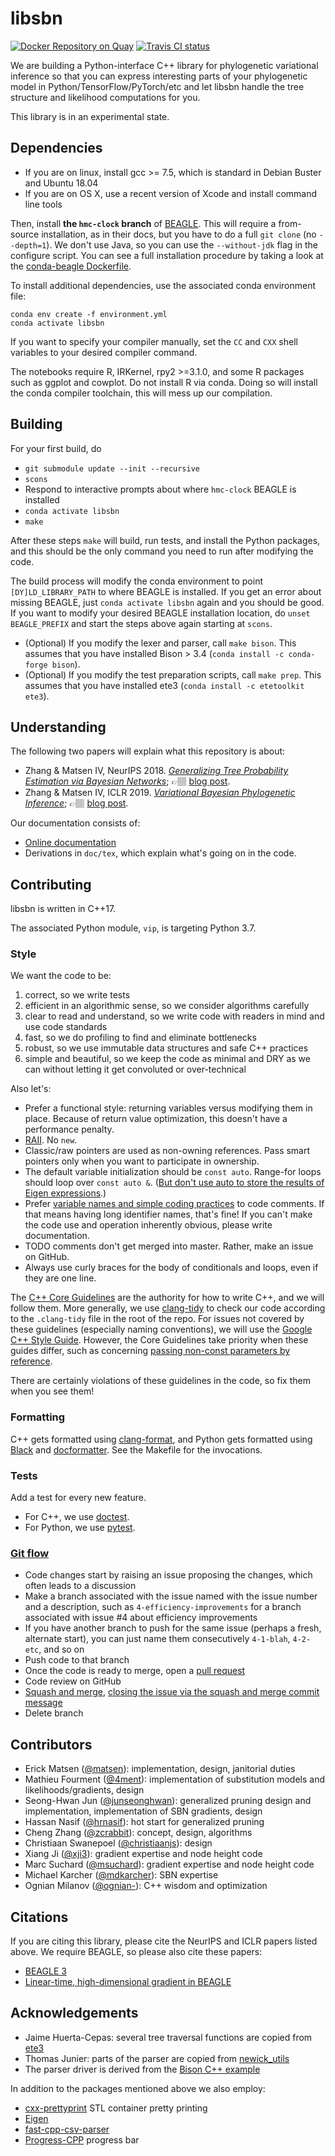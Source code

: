 # libsbn

[![Docker Repository on Quay](https://quay.io/repository/matsengrp/libsbn/status "Docker Repository on Quay")](https://quay.io/repository/matsengrp/libsbn)
[![Travis CI status](https://travis-ci.org/phylovi/libsbn.svg?branch=main)](https://travis-ci.org/phylovi/libsbn)

We are building a Python-interface C++ library for phylogenetic variational inference so that you can express interesting parts of your phylogenetic model in Python/TensorFlow/PyTorch/etc and let libsbn handle the tree structure and likelihood computations for you.

This library is in an experimental state.


## Dependencies

* If you are on linux, install gcc >= 7.5, which is standard in Debian Buster and Ubuntu 18.04
* If you are on OS X, use a recent version of Xcode and install command line tools

Then, install **the `hmc-clock` branch** of [BEAGLE](https://github.com/beagle-dev/beagle-lib).
This will require a from-source installation, as in their docs, but you have to do a full `git clone` (no `--depth=1`).
We don't use Java, so you can use the `--without-jdk` flag in the configure script.
You can see a full installation procedure by taking a look at the [conda-beagle Dockerfile](https://github.com/matsengrp/conda-beagle/blob/master/Dockerfile).

To install additional dependencies, use the associated conda environment file:

    conda env create -f environment.yml
    conda activate libsbn

If you want to specify your compiler manually, set the `CC` and `CXX` shell variables to your desired compiler command.

The notebooks require R, IRKernel, rpy2 >=3.1.0, and some R packages such as ggplot and cowplot.
Do not install R via conda.
Doing so will install the conda compiler toolchain, this will mess up our compilation.


## Building

For your first build, do

* `git submodule update --init --recursive`
* `scons`
* Respond to interactive prompts about where `hmc-clock` BEAGLE is installed
* `conda activate libsbn`
* `make`

After these steps `make` will build, run tests, and install the Python packages, and this should be the only command you need to run after modifying the code.

The build process will modify the conda environment to point `[DY]LD_LIBRARY_PATH` to where BEAGLE is installed.
If you get an error about missing BEAGLE, just `conda activate libsbn` again and you should be good.
If you want to modify your desired BEAGLE installation location, do `unset BEAGLE_PREFIX` and start the steps above again starting at `scons`.

* (Optional) If you modify the lexer and parser, call `make bison`. This assumes that you have installed Bison > 3.4 (`conda install -c conda-forge bison`).
* (Optional) If you modify the test preparation scripts, call `make prep`. This assumes that you have installed ete3 (`conda install -c etetoolkit ete3`).


## Understanding

The following two papers will explain what this repository is about:

* Zhang & Matsen IV, NeurIPS 2018. [_Generalizing Tree Probability Estimation via Bayesian Networks_](http://papers.nips.cc/paper/7418-generalizing-tree-probability-estimation-via-bayesian-networks.pdf); 👉🏽 [blog post](https://matsen.fredhutch.org/general/2018/12/05/sbn.html).
* Zhang & Matsen IV, ICLR 2019. [_Variational Bayesian Phylogenetic Inference_](https://openreview.net/pdf?id=SJVmjjR9FX_); 👉🏽 [blog post](https://matsen.fredhutch.org/general/2019/08/24/vbpi.html).

Our documentation consists of:

* [Online documentation](https://phylovi.github.io/libsbn/)
* Derivations in `doc/tex`, which explain what's going on in the code.


## Contributing

libsbn is written in C++17.

The associated Python module, `vip`, is targeting Python 3.7.

### Style

We want the code to be:

1. correct, so we write tests
1. efficient in an algorithmic sense, so we consider algorithms carefully
1. clear to read and understand, so we write code with readers in mind and use code standards
1. fast, so we do profiling to find and eliminate bottlenecks
1. robust, so we use immutable data structures and safe C++ practices
1. simple and beautiful, so we keep the code as minimal and DRY as we can without letting it get convoluted or over-technical

Also let's:

* Prefer a functional style: returning variables versus modifying them in place. Because of return value optimization, this doesn't have a performance penalty.
* [RAII](https://en.cppreference.com/w/cpp/language/raii). No `new`.
* Classic/raw pointers are used as non-owning references. Pass smart pointers only when you want to participate in ownership.
* The default variable initialization should be `const auto`. Range-for loops should loop over `const auto &`. ([But don't use auto to store the results of Eigen expressions](https://eigen.tuxfamily.org/dox/TopicPitfalls.html).)
* Prefer [variable names and simple coding practices](https://blog.codinghorror.com/coding-without-comments/) to code comments.
  If that means having long identifier names, that's fine!
  If you can't make the code use and operation inherently obvious, please write documentation.
* TODO comments don't get merged into master. Rather, make an issue on GitHub.
* Always use curly braces for the body of conditionals and loops, even if they are one line.

The [C++ Core Guidelines](https://isocpp.github.io/CppCoreGuidelines/CppCoreGuidelines) are the authority for how to write C++, and we will follow them.
More generally, we use [clang-tidy](https://clang.llvm.org/extra/clang-tidy/) to check our code according to the `.clang-tidy` file in the root of the repo.
For issues not covered by these guidelines (especially naming conventions), we will use the [Google C++ Style Guide](https://google.github.io/styleguide/cppguide.html).
However, the Core Guidelines take priority when these guides differ, such as concerning [passing non-const parameters by reference](https://github.com/isocpp/CppCoreGuidelines/blob/master/CppCoreGuidelines.md#Rf-inout).

There are certainly violations of these guidelines in the code, so fix them when you see them!

### Formatting

C++ gets formatted using [clang-format](https://clang.llvm.org/docs/ClangFormat.html), and Python gets formatted using [Black](https://black.readthedocs.io/en/stable/) and [docformatter](https://pypi.org/project/docformatter/).
See the Makefile for the invocations.


### Tests

Add a test for every new feature.

* For C++, we use [doctest](https://github.com/onqtam/doctest).
* For Python, we use [pytest](https://docs.pytest.org/en/latest/).


### [Git flow](https://guides.github.com/introduction/flow/)

* Code changes start by raising an issue proposing the changes, which often leads to a discussion
* Make a branch associated with the issue named with the issue number and a description, such as `4-efficiency-improvements` for a branch associated with issue #4 about efficiency improvements
* If you have another branch to push for the same issue (perhaps a fresh, alternate start), you can just name them consecutively `4-1-blah`, `4-2-etc`, and so on
* Push code to that branch
* Once the code is ready to merge, open a [pull request](https://help.github.com/articles/using-pull-requests/)
* Code review on GitHub
* [Squash and merge](https://help.github.com/en/articles/merging-a-pull-request), [closing the issue via the squash and merge commit message](https://help.github.com/articles/closing-issues-via-commit-messages/)
* Delete branch


## Contributors

* Erick Matsen ([@matsen](https://github.com/matsen)): implementation, design, janitorial duties
* Mathieu Fourment ([@4ment](https://github.com/4ment)): implementation of substitution models and likelihoods/gradients, design
* Seong-Hwan Jun ([@junseonghwan](https://github.com/junseonghwan)): generalized pruning design and implementation, implementation of SBN gradients, design
* Hassan Nasif ([@hrnasif](https://github.com/hrnasif)): hot start for generalized pruning
* Cheng Zhang ([@zcrabbit](https://github.com/zcrabbit)): concept, design, algorithms
* Christiaan Swanepoel ([@christiaanjs](https://github.com/christiaanjs)): design
* Xiang Ji ([@xji3](https://github.com/xji3)): gradient expertise and node height code
* Marc Suchard ([@msuchard](https://github.com/msuchard)): gradient expertise and node height code
* Michael Karcher ([@mdkarcher](https://github.com/mdkarcher)): SBN expertise
* Ognian Milanov ([@ognian-](https://github.com/ognian-)): C++ wisdom and optimization


## Citations

If you are citing this library, please cite the NeurIPS and ICLR papers listed above.
We require BEAGLE, so please also cite these papers:

* [BEAGLE 3](http://dx.doi.org/10.1093/sysbio/syz020)
* [Linear-time, high-dimensional gradient in BEAGLE](http://arxiv.org/abs/1905.12146)


## Acknowledgements

* Jaime Huerta-Cepas: several tree traversal functions are copied from [ete3](https://github.com/etetoolkit/ete)
* Thomas Junier: parts of the parser are copied from [newick\_utils](https://github.com/tjunier/newick_utils)
* The parser driver is derived from the [Bison C++ example](https://www.gnu.org/software/bison/manual/html_node/Calc_002b_002b-Parsing-Driver.html#Calc_002b_002b-Parsing-Driver)

In addition to the packages mentioned above we also employ:

* [cxx-prettyprint](https://github.com/louisdx/cxx-prettyprint) STL container pretty printing
* [Eigen](https://gitlab.com/libeigen/eigen)
* [fast-cpp-csv-parser](https://github.com/ben-strasser/fast-cpp-csv-parser)
* [Progress-CPP](https://github.com/prakhar1989/progress-cpp) progress bar
